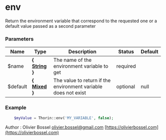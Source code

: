 # env

Return the environment variable that correspond to the requested one or a default value passed as a second parameter


### Parameters
Name  |  Type  |  Description  |  Status  |  Default
------------  |  ------------  |  ------------  |  ------------  |  ------------
$name  |  **{ [String](http://php.net/manual/en/language.types.string.php) }**  |  The name of the environment variable to get  |  required  |
$default  |  **{ [Mixed](http://php.net/manual/en/language.pseudo-types.php#language.types.mixed) }**  |  The value to return if the environment variable does not exist  |  optional  |  null

### Example
```php
	$myValue = Thorin::env('MY_VARIABLE', false);
```
Author : Olivier Bossel [olivier.bossel@gmail.com](mailto:olivier.bossel@gmail.com) [https://olivierbossel.com](https://olivierbossel.com)